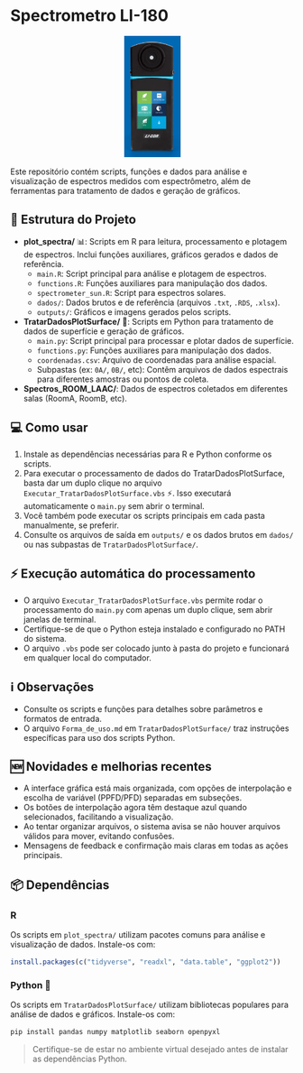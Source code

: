 # Spectrometro LI-180
<div align="center">
  <a href="https://www.licor.com/products/light/spectrometer">
    <img src="images/li180.png" alt="200" width="100"/>
  </a>
</div>


Este repositório contém scripts, funções e dados para análise e visualização de espectros medidos com espectrômetro, além de ferramentas para tratamento de dados e geração de gráficos.

## 📁 Estrutura do Projeto

- **plot_spectra/** 📊: Scripts em R para leitura, processamento e plotagem de espectros. Inclui funções auxiliares, gráficos gerados e dados de referência.
  - `main.R`: Script principal para análise e plotagem de espectros.
  - `functions.R`: Funções auxiliares para manipulação dos dados.
  - `spectrometer_sun.R`: Script para espectros solares.
  - `dados/`: Dados brutos e de referência (arquivos `.txt`, `.RDS`, `.xlsx`).
  - `outputs/`: Gráficos e imagens gerados pelos scripts.
- **TratarDadosPlotSurface/** 🐍: Scripts em Python para tratamento de dados de superfície e geração de gráficos.
  - `main.py`: Script principal para processar e plotar dados de superfície.
  - `functions.py`: Funções auxiliares para manipulação dos dados.
  - `coordenadas.csv`: Arquivo de coordenadas para análise espacial.
  - Subpastas (ex: `0A/`, `0B/`, etc): Contêm arquivos de dados espectrais para diferentes amostras ou pontos de coleta.
- **Spectros_ROOM_LAAC/**: Dados de espectros coletados em diferentes salas (RoomA, RoomB, etc).

## 💻 Como usar

1. Instale as dependências necessárias para R e Python conforme os scripts.
2. Para executar o processamento de dados do TratarDadosPlotSurface, basta dar um duplo clique no arquivo `Executar_TratarDadosPlotSurface.vbs` ⚡. Isso executará automaticamente o `main.py` sem abrir o terminal.
3. Você também pode executar os scripts principais em cada pasta manualmente, se preferir.
4. Consulte os arquivos de saída em `outputs/` e os dados brutos em `dados/` ou nas subpastas de `TratarDadosPlotSurface/`.

## ⚡ Execução automática do processamento

- O arquivo `Executar_TratarDadosPlotSurface.vbs` permite rodar o processamento do `main.py` com apenas um duplo clique, sem abrir janelas de terminal.
- Certifique-se de que o Python esteja instalado e configurado no PATH do sistema.
- O arquivo `.vbs` pode ser colocado junto à pasta do projeto e funcionará em qualquer local do computador.

## ℹ️ Observações

- Consulte os scripts e funções para detalhes sobre parâmetros e formatos de entrada.
- O arquivo `Forma_de_uso.md` em `TratarDadosPlotSurface/` traz instruções específicas para uso dos scripts Python.

## 🆕 Novidades e melhorias recentes

- A interface gráfica está mais organizada, com opções de interpolação e escolha de variável (PPFD/PFD) separadas em subseções.
- Os botões de interpolação agora têm destaque azul quando selecionados, facilitando a visualização.
- Ao tentar organizar arquivos, o sistema avisa se não houver arquivos válidos para mover, evitando confusões.
- Mensagens de feedback e confirmação mais claras em todas as ações principais.

## 📦 Dependências

### R

Os scripts em `plot_spectra/` utilizam pacotes comuns para análise e visualização de dados. Instale-os com:

```r
install.packages(c("tidyverse", "readxl", "data.table", "ggplot2"))
```

### Python 🐍

Os scripts em `TratarDadosPlotSurface/` utilizam bibliotecas populares para análise de dados e gráficos. Instale-os com:

```bash
pip install pandas numpy matplotlib seaborn openpyxl
```

> Certifique-se de estar no ambiente virtual desejado antes de instalar as dependências Python.